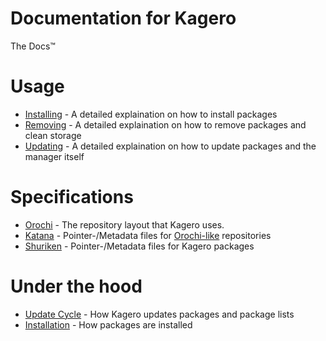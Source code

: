 # Documentation for Kagero
The Docs™

# Usage
* [Installing](usage/Installing.md) - A detailed explaination on how to install packages
* [Removing](usage/Removing.md) - A detailed explaination on how to remove packages and clean storage
* [Updating](usage/Updating.md) - A detailed explaination on how to update packages and the manager itself

# Specifications
* [Orochi](specs/Orochi.md) - The repository layout that Kagero uses.
* [Katana](specs/Katana.md) - Pointer-/Metadata files for [Orochi-like](https://github.com/Stridsvagn69420/Orochi) repositories
* [Shuriken](specs/Shuriken.md) - Pointer-/Metadata files for Kagero packages

# Under the hood
* [Update Cycle](under-the-hood/UpdateCycle.md) - How Kagero updates packages and package lists
* [Installation](under-the-hood/Installation.md) - How packages are installed
